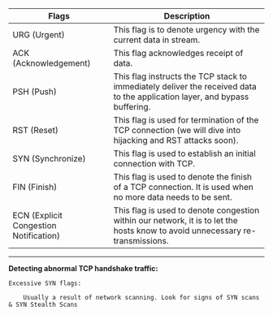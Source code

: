 

| Flags                                  | Description                                                                                                                   |
|----------------------------------------|-------------------------------------------------------------------------------------------------------------------------------|
| URG (Urgent)                           | This flag is to denote urgency with the current data in stream.                                                               |
| ACK (Acknowledgement)                  | This flag acknowledges receipt of data.                                                                                       |
| PSH (Push)                             | This flag instructs the TCP stack to immediately deliver the received data to the application layer, and bypass buffering.    |
| RST (Reset)                            | This flag is used for termination of the TCP connection (we will dive into hijacking and RST attacks soon).                   |
| SYN (Synchronize)                      | This flag is used to establish an initial connection with TCP.                                                                |
| FIN (Finish)                           | This flag is used to denote the finish of a TCP connection. It is used when no more data needs to be sent.                    |
| ECN (Explicit Congestion Notification) | This flag is used to denote congestion within our network, it is to let the hosts know to avoid unnecessary re-transmissions. |



-----------------------------------------



**Detecting abnormal TCP handshake traffic:** 


	Excessive SYN flags: 

		Usually a result of network scanning. Look for signs of SYN scans & SYN Stealth Scans


